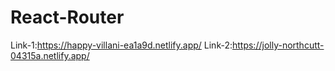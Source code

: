 # React-Router
Link-1:https://happy-villani-ea1a9d.netlify.app/
Link-2:https://jolly-northcutt-04315a.netlify.app/
